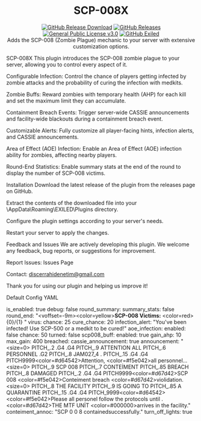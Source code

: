 <h1 align="center">SCP-008X</h1>
<div align="center">
<a href="https://github.com/MS-crew/SCP008X/releases"><img src="https://img.shields.io/github/downloads/MS-crew/SCP008X/total?style=for-the-badge&logo=githubactions&label=Downloads" alt="GitHub Release Download"></a> <a href="https://github.com/MS-crew/SCP008X/releases"><img src="https://img.shields.io/badge/Build-1.2.0-brightgreen?style=for-the-badge&logo=gitbook" alt="GitHub Releases"></a>
<a href="https://github.com/MS-crew/SCP008X/blob/master/LICENSE">
<img src="https://img.shields.io/badge/Licence-GPL_3.0-blue?style=for-the-badge&logo=gitbook" alt="General Public License v3.0"></a>
<a href="https://github.com/ExMod-Team/EXILED"><img src="https://img.shields.io/badge/Exiled-9.0.0-greeen?style=for-the-badge&logo=gitbook" alt="GitHub Exiled"></a>
</div>

<div align="center">
Adds the SCP-008 (Zombie Plague) mechanic to your server with extensive customization options.</div>

SCP-008X
This plugin introduces the SCP-008 zombie plague to your server, allowing you to control every aspect of it.

Configurable Infection: Control the chance of players getting infected by zombie attacks and the probability of curing the infection with medkits.

Zombie Buffs: Reward zombies with temporary health (AHP) for each kill and set the maximum limit they can accumulate.

Containment Breach Events: Trigger server-wide CASSIE announcements and facility-wide blackouts during a containment breach event.

Customizable Alerts: Fully customize all player-facing hints, infection alerts, and CASSIE announcements.

Area of Effect (AOE) Infection: Enable an Area of Effect (AOE) infection ability for zombies, affecting nearby players.

Round-End Statistics: Enable summary stats at the end of the round to display the number of SCP-008 victims.

Installation
Download the latest release of the plugin from the releases page on GitHub.

Extract the contents of the downloaded file into your \AppData\Roaming\EXILED\Plugins directory.

Configure the plugin settings according to your server's needs.

Restart your server to apply the changes.

Feedback and Issues
We are actively developing this plugin. We welcome any feedback, bug reports, or suggestions for improvement.

Report Issues: Issues Page

Contact: discerrahidenetim@gmail.com

Thank you for using our plugin and helping us improve it!

Default Config
YAML

is_enabled: true
debug: false
round_summary:
  summary_stats: false
  round_end: "<voffset=-9m><color=yellow><b>SCP-008 Victims:</b> </color> <color=red> {0}/{1} </color></voffset>"
virus:
  chance: 25
  cure_chance: 20
  infection_alert: "You've been infected! Use SCP-500 or a medkit to be cured!"
aoe_infection:
  enabled: false
  chance: 50
  turned: false
scp008_buff:
  enabled: true
  gain_ahp: 10
  max_gain: 400
breached:
  cassie_announcement: true
  announcement: "<size=0> PITCH_.2 .G4 .G4 PITCH_.9 ATTENTION ALL PITCH_.6 PERSONNEL .G2 PITCH_.8 JAM027_4 . PITCH_.15 .G4 .G4 PITCH9999</size><color=#d64542>Attention, <color=#f5e042>all personnel...<split><size=0> PITCH_.9 SCP 008 PITCH_.7 CONTEİMENT PITCH_.85 BREACH PITCH_.8 DAMAGED PITCH_.2 .G4 .G4 PITCH9999</size><color=#d67d42>SCP 008 <color=#f5e042>Conteiment breach <color=#d67d42>violidation. <split><size=0> PITCH_.8 THE FACILITY PITCH_.9 IS GOING TO  PITCH_.85 A QUARANTINE PITCH_.15 .G4 .G4 PITCH_9999</size><color=#d64542><color=#f5e042>Please all personel follow the protocols until . <color=#d67d42>THE MTF UNİT <color=#000000>arrives in the facility."
  conteiment_annoc: "SCP 0 0 8 containedsuccessfully."
  turn_off_lights: true
